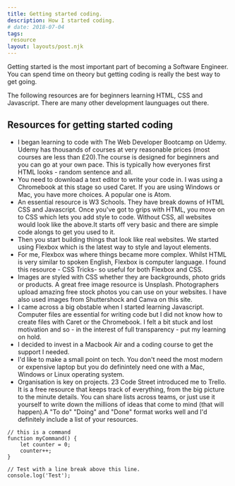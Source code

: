 ```yaml
---
title: Getting started coding.
description: How I started coding.
# date: 2018-07-04
tags:
 resource
layout: layouts/post.njk
---
```


Getting started is the most important part of becoming a Software Engineer. You can spend time on theory but getting coding is really the best way to get going. 

The following resources are for beginners learning HTML, CSS and Javascript. There are many other development launguages out there.


## Resources for getting started coding

 - I began learning to code with The Web Developer Bootcamp on Udemy. Udemy has thousands of courses at very reasonable prices (most courses are less than £20).The course is designed for beginners and you can go at your own pace. This is typically how everyones first HTML looks - random sentence and all.
 - You need to download a text editor to write your code in. I was using a Chromebook at this stage so used Caret. If you are using Windows or Mac, you have more choices. A popular one is Atom.
- An essential resource is W3 Schools. They have break downs of HTML CSS and Javascript. Once you've got to grips with HTML, you move on to CSS which lets you add style to code. Without CSS, all websites would look like the above.It starts off very basic and there are simple code alongs to get you used to it.
- Then you start building things that look like real websites. We started using Flexbox which is the latest way to style and layout elements.
- For me, Flexbox was where things became more complex. Whilst HTML is very similar to spoken English, Flexbox is computer language. I found this resource - CSS Tricks- so useful for both Flexbox and CSS.
- Images are styled with CSS whether they are backgrounds, photo grids or products. A great free image resource is Unsplash. Photographers upload amazing free stock photos you can use on your websites. I have also used images from Shuttershock and Canva on this site.
- I came across a big obstable when I started learning Javascript. Computer files are essential for writing code but I did not know how to create files with Caret or the Chromebook. I felt a bit stuck and lost motivation and so - in the interest of full transparency - put my learning on hold.
- I decided to invest in a Macbook Air and a coding course to get the support I needed. 
- I'd like to make a small point on tech. You don't need the most modern or expensive laptop but you do definintely need one with a Mac, Windows or Linux operating system.
- Organisation is key on projects. 23 Code Street introduced me to Trello. It is a free resource that keeps track of everything, from the big picture to the minute details. You can share lists across teams, or just use it yourself to write down the millions of ideas that come to mind (that will happen).A "To do" "Doing" and "Done" format works well and I'd definitely include a list of your resources.








``` text/2-3
// this is a command
function myCommand() {
	let counter = 0;
	counter++;
}

// Test with a line break above this line.
console.log('Test');
```